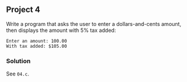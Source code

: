 ## Project 4
Write a program that asks the user to enter a dollars-and-cents amount, then displays the amount with 5% tax added:</br>
```
Enter an amount: 100.00
With tax added: $105.00
```
### Solution
See `04.c`.